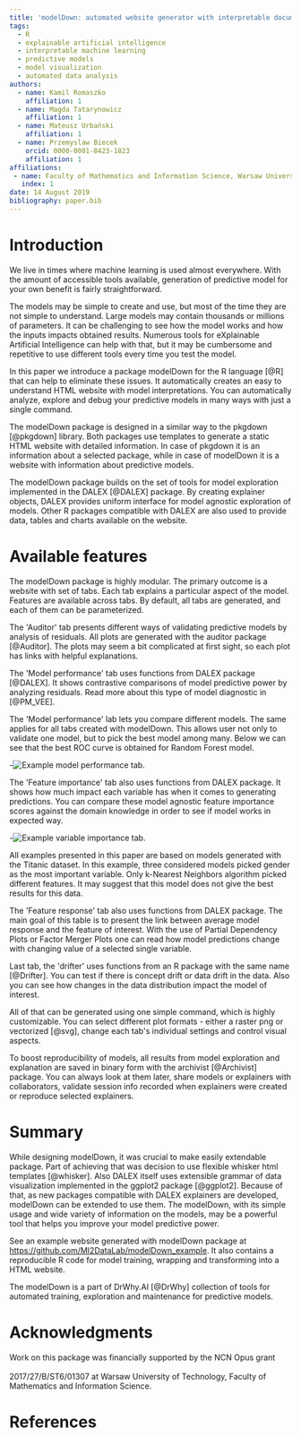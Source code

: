```yaml
---
title: 'modelDown: automated website generator with interpretable documentation for predictive machine learning models'
tags:
  - R
  - explainable artificial intelligence
  - interpretable machine learning
  - predictive models
  - model visualization
  - automated data analysis
authors:
  - name: Kamil Romaszko
    affiliation: 1
  - name: Magda Tatarynowicz
    affiliation: 1
  - name: Mateusz Urbański
    affiliation: 1
  - name: Przemyslaw Biecek
    orcid: 0000-0001-8423-1823
    affiliation: 1
affiliations:
 - name: Faculty of Mathematics and Information Science, Warsaw University of Technology
   index: 1
date: 14 August 2019
bibliography: paper.bib
---
```


# Introduction

We live in times where machine learning is used almost everywhere. With the amount of accessible tools available, generation of predictive model for your own benefit is fairly straightforward. 

The models may be simple to create and use, but most of the time they are not simple to understand. Large models may contain thousands or millions of parameters. It can be challenging to see how the model works and how the inputs impacts obtained results. Numerous tools for eXplainable Artificial Intelligence can help with that, but it may be cumbersome and repetitive to use different tools every time you test the model. 

In this paper we introduce a package modelDown for the R language [@R] that can help to eliminate these issues. It automatically creates an easy to understand HTML website with model interpretations. You can automatically analyze, explore and debug your predictive models in many ways with just a single command.

The modelDown package is designed in a similar way to the pkgdown [@pkgdown] library. Both packages use templates to generate a static HTML website with detailed information. In case of pkgdown it is an information about a selected package, while in case of modelDown it is a website with information about predictive models.

The modelDown package builds on the set of tools for model exploration implemented in the DALEX [@DALEX] package. By creating explainer objects, DALEX provides uniform interface for model agnostic exploration of models. Other R packages compatible with DALEX are also used to provide data, tables and charts available on the website.

# Available features

The modelDown package is highly modular. The primary outcome is a website with set of tabs. Each tab explains a particular aspect of the model. Features are available across tabs. By default, all tabs are generated, and each of them can be parameterized. 

The 'Auditor' tab presents different ways of validating predictive models by analysis of residuals. All plots are generated with the auditor package [@Auditor]. The plots may seem a bit complicated at first sight, so each plot has links with helpful explanations. 

The 'Model performance' tab uses functions from DALEX package [@DALEX]. It shows contrastive comparisons of model predictive power by analyzing residuals. Read more about this type of model diagnostic in [@PM_VEE].

The 'Model performance' lab lets you compare different models. The same applies for all tabs created with modelDown. This allows user not only to validate one model, but to pick the best model among many. Below we can see that the best ROC curve is obtained for Random Forest model.

-![Example model performance tab.](model_performance.png)

The 'Feature importance' tab also uses functions from DALEX package. It shows how much impact each variable has when it comes to generating predictions. You can compare these model agnostic feature importance scores against the domain knowledge in order to see if model works in expected way. 

-![Example variable importance tab.](variable_importance.png)

All examples presented in this paper are based on models generated with the Titanic dataset. In this example, three considered models picked gender as the most important variable. Only k-Nearest Neighbors algorithm picked different features. It may suggest that this model does not give the best results for this data.

The 'Feature response' tab also uses functions from DALEX package. The main goal of this table is to present the link between average model response and the feature of interest. With the use of Partial Dependency Plots or Factor Merger Plots one can read how model predictions change with changing value of a selected single variable. 

Last tab, the 'drifter' uses functions from an R package with the same name [@Drifter]. You can test if there is concept drift or data drift in the data. Also you can see how changes in the data distribution impact the model of interest.

All of that can be generated using one simple command, which is highly customizable. You can select different plot formats - either a raster png or vectorized [@svg], change each tab's individual settings and control visual aspects.  

To boost reproducibility of models, all results from model exploration and explanation are saved in binary form with the archivist [@Archivist] package. You can always look at them later, share models or explainers with collaborators, validate session info recorded when explainers were created or reproduce selected explainers.


# Summary

While designing modelDown, it was crucial to make easily extendable package. Part of achieving that was decision to use flexible whisker html templates [@whisker]. Also DALEX itself uses extensible grammar of data visualization implemented in the ggplot2 package [@ggplot2]. Because of that, as new packages compatible with DALEX explainers are developed, modelDown can be extended to use them. The modelDown, with its simple usage and wide variety of information on the models, may be a powerful tool that helps you improve your model predictive power.

See an example website generated with modelDown package at https://github.com/MI2DataLab/modelDown_example. It also contains a reproducible R code for model training, wrapping and transforming into a HTML website. 

The modelDown is a part of DrWhy.AI [@DrWhy] collection of tools for automated training, exploration and maintenance for predictive models.

# Acknowledgments

Work on this package was financially supported by the NCN Opus grant<br/>  
2017/27/B/ST6/01307 at Warsaw University of Technology, Faculty of Mathematics and Information Science.

# References


